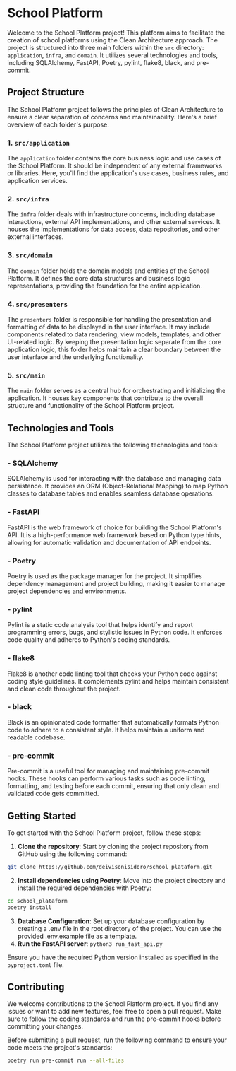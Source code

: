 # School Platform

Welcome to the School Platform project! This platform aims to facilitate the creation of school platforms using the Clean Architecture approach. The project is structured into three main folders within the `src` directory: `application`, `infra`, and `domain`. It utilizes several technologies and tools, including SQLAlchemy, FastAPI, Poetry, pylint, flake8, black, and pre-commit.

## Project Structure

The School Platform project follows the principles of Clean Architecture to ensure a clear separation of concerns and maintainability. Here's a brief overview of each folder's purpose:

### 1. `src/application`

The `application` folder contains the core business logic and use cases of the School Platform. It should be independent of any external frameworks or libraries. Here, you'll find the application's use cases, business rules, and application services.

### 2. `src/infra`

The `infra` folder deals with infrastructure concerns, including database interactions, external API implementations, and other external services. It houses the implementations for data access, data repositories, and other external interfaces.

### 3. `src/domain`

The `domain` folder holds the domain models and entities of the School Platform. It defines the core data structures and business logic representations, providing the foundation for the entire application.

### 4. `src/presenters`

The `presenters` folder is responsible for handling the presentation and formatting of data to be displayed in the user interface. It may include components related to data rendering, view models, templates, and other UI-related logic. By keeping the presentation logic separate from the core application logic, this folder helps maintain a clear boundary between the user interface and the underlying functionality.

### 5. `src/main`

The `main` folder serves as a central hub for orchestrating and initializing the application. It houses key components that contribute to the overall structure and functionality of the School Platform project.


## Technologies and Tools

The School Platform project utilizes the following technologies and tools:

### - SQLAlchemy

SQLAlchemy is used for interacting with the database and managing data persistence. It provides an ORM (Object-Relational Mapping) to map Python classes to database tables and enables seamless database operations.

### - FastAPI

FastAPI is the web framework of choice for building the School Platform's API. It is a high-performance web framework based on Python type hints, allowing for automatic validation and documentation of API endpoints.

### - Poetry

Poetry is used as the package manager for the project. It simplifies dependency management and project building, making it easier to manage project dependencies and environments.

### - pylint

Pylint is a static code analysis tool that helps identify and report programming errors, bugs, and stylistic issues in Python code. It enforces code quality and adheres to Python's coding standards.

### - flake8

Flake8 is another code linting tool that checks your Python code against coding style guidelines. It complements pylint and helps maintain consistent and clean code throughout the project.

### - black

Black is an opinionated code formatter that automatically formats Python code to adhere to a consistent style. It helps maintain a uniform and readable codebase.

### - pre-commit

Pre-commit is a useful tool for managing and maintaining pre-commit hooks. These hooks can perform various tasks such as code linting, formatting, and testing before each commit, ensuring that only clean and validated code gets committed.

## Getting Started

To get started with the School Platform project, follow these steps:

1. **Clone the repository**: Start by cloning the project repository from GitHub using the following command:

```bash
git clone https://github.com/deivisonisidoro/school_plataform.git
```
2. **Install dependencies using Poetry**: Move into the project directory and install the required dependencies with Poetry:
```bash
cd school_plataform
poetry install
 ```
3. **Database Configuration**: Set up your database configuration by creating a .env file in the root directory of the project. You can use the provided .env.example file as a template.
4. **Run the FastAPI server**: `python3 run_fast_api.py`

Ensure you have the required Python version installed as specified in the `pyproject.toml` file.

## Contributing

We welcome contributions to the School Platform project. If you find any issues or want to add new features, feel free to open a pull request. Make sure to follow the coding standards and run the pre-commit hooks before committing your changes.

Before submitting a pull request, run the following command to ensure your code meets the project's standards:
```bash
poetry run pre-commit run --all-files
 ```

